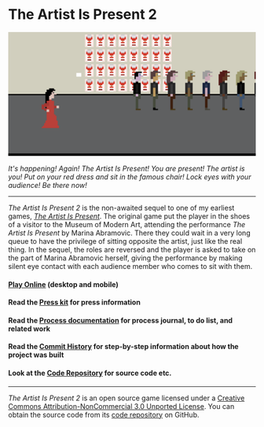 # The Artist Is Present 2

![](press/images/soup-cans.png)

_It's happening! Again! The Artist Is Present! You are present! The artist is you! Put on your red dress and sit in the famous chair! Lock eyes with your audience! Be there now!_

---

_The Artist Is Present 2_ is the non-awaited sequel to one of my earliest games, [_The Artist Is Present_](http://www.pippinbarr.com/2011/09/14/the-artist-is-present/). The original game put the player in the shoes of a visitor to the Museum of Modern Art, attending the performance _The Artist Is Present_ by Marina Abramovic. There they could wait in a very long queue to have the privilege of sitting opposite the artist, just like the real thing. In the sequel, the roles are reversed and the player is asked to take on the part of Marina Abramovic herself, giving the performance by making silent eye contact with each audience member who comes to sit with them.

#### [Play Online](https://pippinbarr.github.io/the-artist-is-present-2/) (desktop and mobile)

#### Read the [Press kit](https://github.com/pippinbarr/the-artist-is-present-2/blob/master/press/README.md) for press information
#### Read the [Process documentation](https://github.com/pippinbarr/the-artist-is-present-2/blob/master/process/README.md) for process journal, to do list, and related work
#### Read the [Commit History](https://github.com/pippinbarr/the-artist-is-present-2/commits/master) for step-by-step information about how the project was built
#### Look at the [Code Repository](https://github.com/pippinbarr/the-artist-is-present-2) for source code etc.

---

_The Artist Is Present 2_ is an open source game licensed under a [Creative Commons Attribution-NonCommercial 3.0 Unported License](http://creativecommons.org/licenses/by-nc/3.0/). You can obtain the source code from its [code repository](https://github.com/pippinbarr/the-artist-is-present-2) on GitHub.
